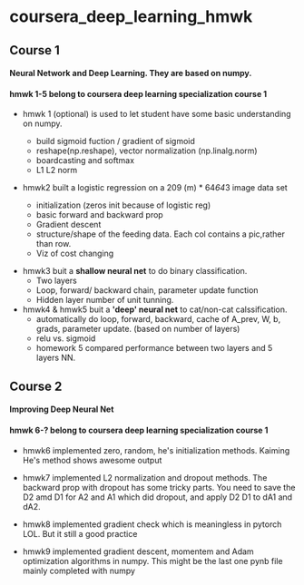 # coursera_deep_learning_hmwk

## Course 1
#### Neural Network and Deep Learning. They are based on numpy. 
#### hmwk 1-5 belong to coursera deep learning specialization course 1
* hmwk 1 (optional) is used to let student have some basic understanding on numpy.
  - build sigmoid fuction / gradient of sigmoid
  - reshape(np.reshape), vector normalization (np.linalg.norm)
  - boardcasting and softmax
  - L1 L2 norm
  
* hmwk2 built a logistic regression on a 209 (m) * 64*64*3 image data set 
  - initialization (zeros init because of logistic reg)
  - basic forward and backward prop
  - Gradient descent
  - structure/shape of the feeding data. Each col contains a pic,rather than row.
  - Viz of cost changing
  
- hmwk3 buit a **shallow neural net** to do binary classification.
  - Two layers
  - Loop, forward/ backward chain, parameter update function
  - Hidden layer number of unit tunning.
- hmwk4 & hmwk5 buit a **'deep' neural net** to cat/non-cat calssification.
  - automatically do loop, forward, backward, cache of A_prev, W, b, grads, parameter update. (based on number of layers)
  - relu vs. sigmoid
  - homework 5 compared performance between two layers and 5 layers NN.
  
## Course 2
#### Improving Deep Neural Net
#### hmwk 6-? belong to coursera deep learning specialization course 1
* hmwk6 implemented zero, random, he's initialization methods.  Kaiming He's method shows awesome output

* hmwk7 implemented L2 normalization and dropout methods. The backward prop with dropout has some tricky parts. You need to save the D2 amd D1 for A2 and A1 which did dropout, and apply D2 D1 to dA1 and dA2.

* hmwk8 implemented gradient check which is meaningless in pytorch LOL. But it still a good practice

* hmwk9 implemented gradient descent, momentem and Adam optimization algorithms in numpy. This might be the last one pynb file mainly completed with numpy
